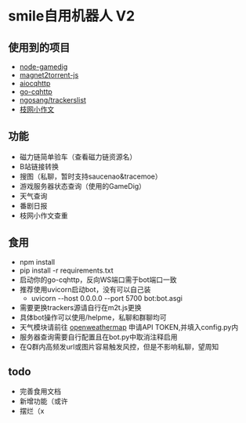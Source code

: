 # smile自用机器人 V2
## 使用到的项目
* [node-gamedig](https://github.com/gamedig/node-gamedig)
* [magnet2torrent-js](https://github.com/Tsuk1ko/magnet2torrent-js)
* [aiocqhttp](https://github.com/nonebot/aiocqhttp)
* [go-cqhttp](https://github.com/Mrs4s/go-cqhttp)
* [ngosang/trackerslist](https://github.com/ngosang/trackerslist)
* [枝网小作文](https://asoulcnki.asia/)
## 功能
* 磁力链简单验车（查看磁力链资源名） 
* B站链接转换
* 搜图（私聊，暂时支持saucenao&tracemoe）
* 游戏服务器状态查询（使用的GameDig）
* 天气查询
* 番剧日报 
* 枝网小作文查重

## 食用
* npm install 
* pip install -r requirements.txt
* 启动你的go-cqhttp，反向WS端口需于bot端口一致
* 推荐使用uvicorn启动bot，没有可以自己装
    * uvicorn --host 0.0.0.0 --port 5700 bot:bot.asgi
* 需要更换trackers源请自行在m2t.js更换
* 具体bot操作可以使用/helpme，私聊和群聊均可
* 天气模块请前往 [openweathermap](https://openweathermap.org/api) 申请API TOKEN,并填入config.py内
* 服务器查询需要自行配置且在bot.py中取消注释启用
* 在Q群内高频发url或图片容易触发风控，但是不影响私聊，望周知
## todo
* 完善食用文档
* 新增功能（或许
* 摆烂（x